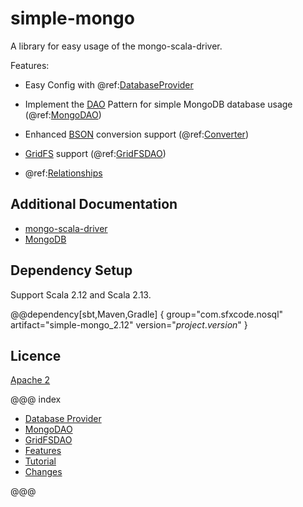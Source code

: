 # simple-mongo

A library for easy usage of the mongo-scala-driver.

Features:

* Easy Config with @ref:[DatabaseProvider](database_provider.md)
* Implement the [DAO](https://en.wikipedia.org/wiki/Data_access_object) Pattern for simple MongoDB database usage (@ref:[MongoDAO](dao/index.md))
* Enhanced [BSON](http://mongodb.github.io/mongo-scala-driver/2.2/bson/) conversion support (@ref:[Converter](features/converter.md))

* [GridFS](https://docs.mongodb.com/manual/core/gridfs/) support (@ref:[GridFSDAO](gridfs/index.md))
* @ref:[Relationships](features/relationships.md)

## Additional Documentation

* [mongo-scala-driver](http://mongodb.github.io/mongo-scala-driver/2.2/)
* [MongoDB](https://docs.mongodb.com/)


## Dependency Setup

Support Scala 2.12 and Scala 2.13.

@@dependency[sbt,Maven,Gradle] {
  group="com.sfxcode.nosql"
  artifact="simple-mongo_2.12"
  version="$project.version$"
}

## Licence

[Apache 2](https://github.com/sfxcode/simple-mongo/blob/master/LICENSE)

@@@ index

 - [Database Provider](database_provider.md)
 - [MongoDAO](dao/index.md)
 - [GridFSDAO](gridfs/index.md)
 - [Features](features/index.md)
 - [Tutorial](tutorial/index.md)
 - [Changes ](changes.md)

@@@
